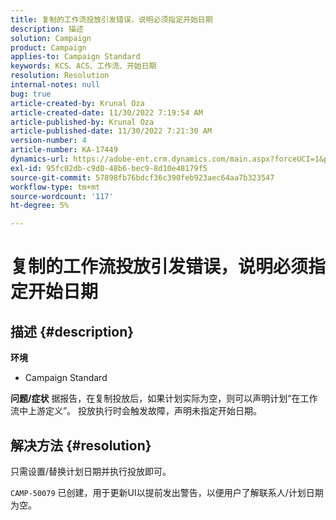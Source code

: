 ```yaml
---
title: 复制的工作流投放引发错误，说明必须指定开始日期
description: 描述
solution: Campaign
product: Campaign
applies-to: Campaign Standard
keywords: KCS、ACS、工作流、开始日期
resolution: Resolution
internal-notes: null
bug: true
article-created-by: Krunal Oza
article-created-date: 11/30/2022 7:19:54 AM
article-published-by: Krunal Oza
article-published-date: 11/30/2022 7:21:30 AM
version-number: 4
article-number: KA-17449
dynamics-url: https://adobe-ent.crm.dynamics.com/main.aspx?forceUCI=1&pagetype=entityrecord&etn=knowledgearticle&id=5eea425e-7f70-ed11-9561-6045bd006a22
exl-id: 95fc02db-c9d0-48b6-bec9-8d10e48179f5
source-git-commit: 57898fb76bdcf36c390feb923aec64aa7b323547
workflow-type: tm+mt
source-wordcount: '117'
ht-degree: 5%

---
```


# 复制的工作流投放引发错误，说明必须指定开始日期

## 描述 {#description}

<b>环境</b>
- Campaign Standard



<b>问题/症状</b>
据报告，在复制投放后，如果计划实际为空，则可以声明计划“在工作流中上游定义”。 投放执行时会触发故障，声明未指定开始日期。


## 解决方法 {#resolution}


只需设置/替换计划日期并执行投放即可。

`CAMP-50079` 已创建，用于更新UI以提前发出警告，以便用户了解联系人/计划日期为空。

